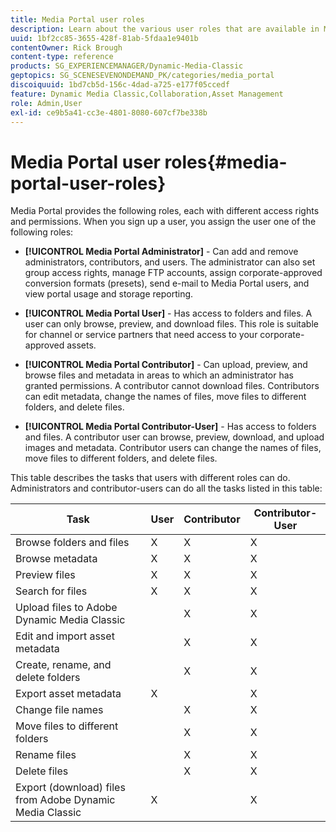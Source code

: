 ```yaml
---
title: Media Portal user roles
description: Learn about the various user roles that are available in Media Portal in Adobe Dynamic Media Classic.
uuid: 1bf2cc85-3655-428f-81ab-5fdaa1e9401b
contentOwner: Rick Brough
content-type: reference
products: SG_EXPERIENCEMANAGER/Dynamic-Media-Classic
geptopics: SG_SCENESEVENONDEMAND_PK/categories/media_portal
discoiquuid: 1bd7cb5d-156c-4dad-a725-e177f05ccedf
feature: Dynamic Media Classic,Collaboration,Asset Management
role: Admin,User
exl-id: ce9b5a41-cc3e-4801-8080-607cf7be338b
---
```

# Media Portal user roles{#media-portal-user-roles}

Media Portal provides the following roles, each with different access rights and permissions. When you sign up a user, you assign the user one of the following roles:

* **[!UICONTROL Media Portal Administrator]** - Can add and remove administrators, contributors, and users. The administrator can also set group access rights, manage FTP accounts, assign corporate-approved conversion formats (presets), send e-mail to Media Portal users, and view portal usage and storage reporting.

* **[!UICONTROL Media Portal User]** - Has access to folders and files. A user can only browse, preview, and download files. This role is suitable for channel or service partners that need access to your corporate-approved assets.

* **[!UICONTROL Media Portal Contributor]** - Can upload, preview, and browse files and metadata in areas to which an administrator has granted permissions. A contributor cannot download files. Contributors can edit metadata, change the names of files, move files to different folders, and delete files.

* **[!UICONTROL Media Portal Contributor-User]** - Has access to folders and files. A contributor user can browse, preview, download, and upload images and metadata. Contributor users can change the names of files, move files to different folders, and delete files.

This table describes the tasks that users with different roles can do. Administrators and contributor-users can do all the tasks listed in this table:

| Task | User | Contributor | Contributor-User |
| --- | --- | --- | --- |
| Browse folders and files | X | X | X |
| Browse metadata | X | X | X |
| Preview files | X | X | X |
| Search for files | X | X | X |
| Upload files to Adobe Dynamic Media Classic | | X | X |
| Edit and import asset metadata | | X | X |
| Create, rename, and delete folders | | X | X |
| Export asset metadata | X | | X |
| Change file names | | X | X |
| Move files to different folders | | X | X |
| Rename files | | X | X |
| Delete files | | X | X |
| Export (download) files from Adobe Dynamic Media Classic | X | | X |
